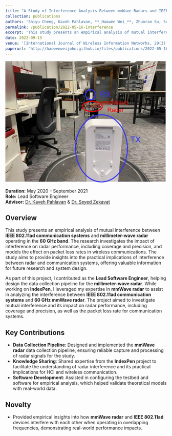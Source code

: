 ```yaml
---
title: "A Study of Interference Analysis Between mmWave Radars and IEEE 802.11 AD at 60 GHz Bands."
collection: publications
authors: 'Shiyu Cheng, Kaveh Pahlavan, **_Haowen Wei_**, Zhuoran Su, Seyed Reza Zekavat, and Ali Abedi'
permalink: /publication/2022-05-16-Interference
excerpt: 'This study presents an empirical analysis of mutual interference between IEEE 802.11ad communication and millimeter-wave radar in the 60 GHz band. It examines the impact of interference on radar coverage and precision, and models the effect on packet loss rates in wireless communications.'
date: 2022-09-15
venue: '[International Journal of Wireless Information Networks, 29(3), 2022.](https://link.springer.com/article/10.1007/s10776-022-00564-9)'
paperurl: 'http://haowenweijohn.github.io/files/publications/2022-05-16-Interference.pdf'
---
```


![TeaserImage](../images/publications/2022-05-16-Interference-Teaser.png)

**Duration:** May 2020 – September 2021  
**Role:** Lead Software Engineer  
**Advisor:** [Dr. Kaveh Pahlavan](https://en.wikipedia.org/wiki/Kaveh_Pahlavan) & [Dr. Seyed Zekavat](https://www.wpi.edu/people/faculty/rezaz)

## Overview

This study presents an empirical analysis of mutual interference between **IEEE 802.11ad communication systems** and **millimeter-wave radar** operating in the **60 GHz band**. The research investigates the impact of interference on radar performance, including coverage and precision, and models the effect on packet loss rates in wireless communications. The study aims to provide insights into the practical implications of interference between radar and communication systems, offering valuable information for future research and system design.

As part of this project, I contributed as the **Lead Software Engineer**, helping design the data collection pipeline for the **millimeter-wave radar**. While working on **IndexPen**, I leveraged my expertise in **mmWave radar** to assist in analyzing the interference between **IEEE 802.11ad communication systems** and **60 GHz mmWave radar**. The project aimed to investigate mutual interference and its impact on radar performance, including coverage and precision, as well as the packet loss rate for communication systems.

## Key Contributions
- **Data Collection Pipeline**: Designed and implemented the **mmWave radar** data collection pipeline, ensuring reliable capture and processing of radar signals for the study.
- **Knowledge Sharing**: Shared expertise from the **IndexPen** project to facilitate the understanding of radar interference and its practical implications for HCI and wireless communication.
- **Software Development**: Assisted in configuring the testbed and software for empirical analysis, which helped validate theoretical models with real-world data.

## Novelty
- Provided empirical insights into how **mmWave radar** and **IEEE 802.11ad** devices interfere with each other when operating in overlapping frequencies, demonstrating real-world performance impacts.

